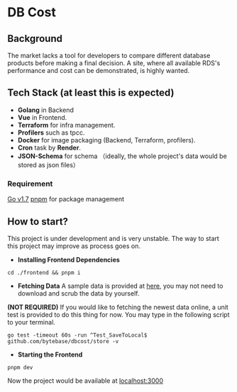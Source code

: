 # DB Cost

## Background
The market lacks a tool for developers to compare different database products before making a final decision. A site, where all available RDS's performance and cost can be demonstrated, is highly wanted.

## Tech Stack (at least this is expected)

+ **Golang** in Backend
+ **Vue** in Frontend.
+ **Terraform** for infra management.
+ **Profilers** such as tpcc.
+ **Docker** for image packaging (Backend, Terraform, profilers).
+ **Cron** task  by **Render**.
+ **JSON-Schema** for schema （ideally, the whole project's data would be stored as json files）

### Requirement  
[Go v1.7](https://go.dev/dl/)
[pnpm](https://pnpm.io) for package management
## How to start?
This project is under development and is very unstable. The way to start this project may improve as process goes on.

+ **Installing Frontend Dependencies** 
```
cd ./frontend && pnpm i
```

+ **Fetching Data** 
A sample data is provided at [here](https://github.com/bytebase/dbcost/store/data/test/aws-semple.json), you may not need to download and scrub the data by yourself.

**(NOT REQUIRED)** If you would like to fetching the newest data online, a unit test is provided to do this thing for now. You may type in the following script to your terminal.
```
go test -timeout 60s -run ^Test_SaveToLocal$ github.com/bytebase/dbcost/store -v
```

+ **Starting the Frontend** 
```
pnpm dev
```

Now the project would be available at [localhost:3000](localhost:3000)